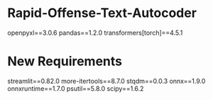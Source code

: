# Rapid-Offense-Text-Autocoder

openpyxl==3.0.6
pandas==1.2.0
transformers[torch]==4.5.1

# New Requirements

streamlit==0.82.0
more-itertools==8.7.0
stqdm==0.0.3
onnx==1.9.0
onnxruntime==1.7.0
psutil==5.8.0
scipy==1.6.2
